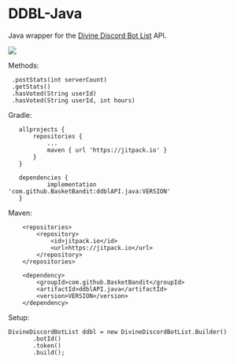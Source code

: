 # DDBL-Java

Java wrapper for the [Divine Discord Bot List](https://divinediscordbots.com/) API.

[![](https://jitpack.io/v/BasketBandit/DDBL-Java.svg)](https://jitpack.io/#BasketBandit/DDBL-Java)

Methods:
```
 .postStats(int serverCount)
 .getStats()
 .hasVoted(String userId)
 .hasVoted(String userId, int hours)
 ```
 
 Gradle:
 ```
	allprojects {
		repositories {
			...
			maven { url 'https://jitpack.io' }
		}
	}
 
	dependencies {
	        implementation 'com.github.BasketBandit:ddblAPI.java:VERSION'
	}
 ```
 
Maven:
```
    <repositories>
        <repository>
            <id>jitpack.io</id>
            <url>https://jitpack.io</url>
        </repository>
    </repositories>
	
    <dependency>
        <groupId>com.github.BasketBandit</groupId>
        <artifactId>ddblAPI.java</artifactId>
        <version>VERSION</version>
    </dependency>
```

Setup:
 ```
DivineDiscordBotList ddbl = new DivineDiscordBotList.Builder()
        .botId()
        .token()
        .build();
 ```
